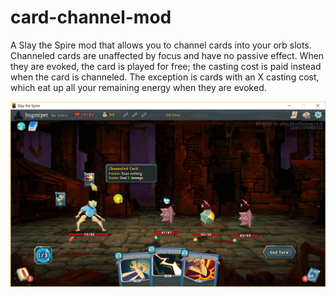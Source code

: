 # card-channel-mod
A Slay the Spire mod that allows you to channel cards into your orb slots. Channeled cards are unaffected by focus and have no passive effect. When they are evoked, the card is played for free; the casting cost is paid instead when the card is channeled. The exception is cards with an X casting cost, which eat up all your remaining energy when they are evoked.

![Card Channeler Mod](card-channeler-mod.png)
